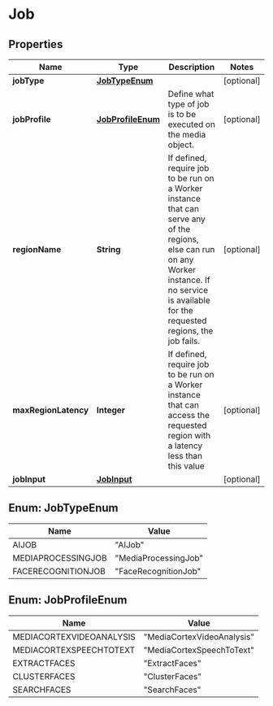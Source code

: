 

# Job


## Properties

| Name | Type | Description | Notes |
|------------ | ------------- | ------------- | -------------|
|**jobType** | [**JobTypeEnum**](#JobTypeEnum) |  |  [optional] |
|**jobProfile** | [**JobProfileEnum**](#JobProfileEnum) | Define what type of job is to be executed on the media object. |  [optional] |
|**regionName** | **String** | If defined, require job to be run on a Worker instance that can serve any of the regions, else can run on any Worker instance. If no service is available for the requested regions, the job fails. |  [optional] |
|**maxRegionLatency** | **Integer** | If defined, require job to be run on a Worker instance that can access the requested region with a latency less than this value |  [optional] |
|**jobInput** | [**JobInput**](JobInput.md) |  |  [optional] |



## Enum: JobTypeEnum

| Name | Value |
|---- | -----|
| AIJOB | &quot;AIJob&quot; |
| MEDIAPROCESSINGJOB | &quot;MediaProcessingJob&quot; |
| FACERECOGNITIONJOB | &quot;FaceRecognitionJob&quot; |



## Enum: JobProfileEnum

| Name | Value |
|---- | -----|
| MEDIACORTEXVIDEOANALYSIS | &quot;MediaCortexVideoAnalysis&quot; |
| MEDIACORTEXSPEECHTOTEXT | &quot;MediaCortexSpeechToText&quot; |
| EXTRACTFACES | &quot;ExtractFaces&quot; |
| CLUSTERFACES | &quot;ClusterFaces&quot; |
| SEARCHFACES | &quot;SearchFaces&quot; |



